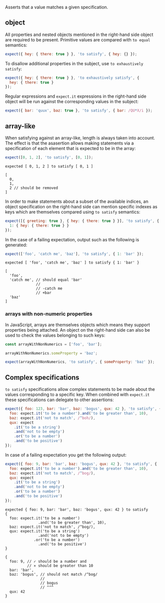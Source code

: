 Asserts that a value matches a given specification.

## object

All properties and nested objects mentioned in the right-hand side object are
required to be present. Primitive values are compared with `to equal` semantics:

```js
expect({ hey: { there: true } }, 'to satisfy', { hey: {} });
```

To disallow additional properties in the subject, use `to exhaustively satisfy`:

```js
expect({ hey: { there: true } }, 'to exhaustively satisfy', {
  hey: { there: true }
});
```

Regular expressions and `expect.it` expressions in the right-hand side object
will be run against the corresponding values in the subject:

```js
expect({ bar: 'quux', baz: true }, 'to satisfy', { bar: /QU*X/i });
```

## array-like

When satisfying against an array-like, length is always taken into account. The
effect is that the asasertion allows making statements via a specification of
each element that is expected to be in the array:

```js
expect([0, 1, 2], 'to satisfy', [0, 1]);
```

```output
expected [ 0, 1, 2 ] to satisfy [ 0, 1 ]

[
  0,
  1,
  2 // should be removed
]
```

In order to make statements about a subset of the available indices, an object
specification on the right-hand side can mention specific indexes as keys which
are themselves compared using `to satisfy` semantics:

```js
expect([{ greeting: true }, { hey: { there: true } }], 'to satisfy', {
  1: { hey: { there: true } }
});
```

In the case of a failing expectation, output such as the following is generated:

```js
expect(['foo', 'catch me', 'baz'], 'to satisfy', { 1: 'bar' });
```

```output
expected [ 'foo', 'catch me', 'baz' ] to satisfy { 1: 'bar' }

[
  'foo',
  'catch me', // should equal 'bar'
              //
              // -catch me
              // +bar
  'baz'
]
```

### arrays with non-numeric properties

In JavaScript, arrays are themselves objects which means they support properties
being attached. An object on the right-hand side can also be used to check the
values belonging to such keys:

```js
const arrayWithNonNumerics = ['foo', 'bar'];

arrayWithNonNumerics.someProperty = 'baz';

expect(arrayWithNonNumerics, 'to satisfy', { someProperty: 'baz' });
```

## Complex specifications

`to satisfy` specifications allow complex statements to be made about the values
corresponding to a specific key. When combined with `expect.it` these specifications
can delegate to other assertions:

```js
expect({ foo: 123, bar: 'bar', baz: 'bogus', qux: 42 }, 'to satisfy', {
  foo: expect.it('to be a number').and('to be greater than', 10),
  baz: expect.it('not to match', /^boh/),
  qux: expect
    .it('to be a string')
    .and('not to be empty')
    .or('to be a number')
    .and('to be positive')
});
```

In case of a failing expectation you get the following output:

```js
expect({ foo: 9, bar: 'bar', baz: 'bogus', qux: 42 }, 'to satisfy', {
  foo: expect.it('to be a number').and('to be greater than', 10),
  baz: expect.it('not to match', /^bog/),
  qux: expect
    .it('to be a string')
    .and('not to be empty')
    .or('to be a number')
    .and('to be positive')
});
```

```output
expected { foo: 9, bar: 'bar', baz: 'bogus', qux: 42 } to satisfy
{
  foo: expect.it('to be a number')
               .and('to be greater than', 10),
  baz: expect.it('not to match', /^bog/),
  qux: expect.it('to be a string')
               .and('not to be empty')
             .or('to be a number')
               .and('to be positive')
}

{
  foo: 9, // ✓ should be a number and
          // ⨯ should be greater than 10
  bar: 'bar',
  baz: 'bogus', // should not match /^bog/
                //
                // bogus
                // ^^^
  qux: 42
}
```
